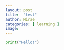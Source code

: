 ```yaml
---
layout: post
title:  "test"
author: Mirae
categories: [ learning ]
image:
---
```


```python
print("Hello!")
```

